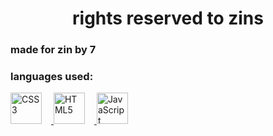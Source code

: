 <h1 align="center">rights reserved to zins</h1>
<h3 align="left">made for zin by 7</h3>

<h3 align="left">languages used:</h3>
<p align="left">
  <a href="https://www.w3.org/Style/CSS/Overview.en.html" target="_blank" rel="noreferrer">
    <img src="https://api.iconify.design/logos:css-3.svg" alt="CSS3" width="50" height="50" style="margin-right: 15px;"/>
  </a>
  <a href="https://www.w3.org/html/" target="_blank" rel="noreferrer">
    <img src="https://api.iconify.design/logos:html-5.svg" alt="HTML5" width="50" height="50" style="margin-right: 15px;"/>
  </a>
  <a href="https://developer.mozilla.org/en-US/docs/Web/JavaScript" target="_blank" rel="noreferrer">
    <img src="https://api.iconify.design/logos:javascript.svg" alt="JavaScript" width="50" height="50" style="margin-right: 15px;"/>
  </a>
</p>
